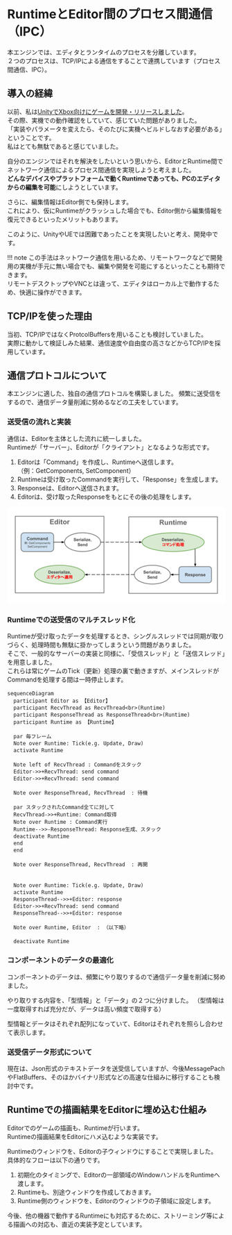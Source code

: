 # RuntimeとEditor間のプロセス間通信（IPC）

本エンジンでは、エディタとランタイムのプロセスを分離しています。  
２つのプロセスは、TCP/IPによる通信をすることで連携しています（プロセス間通信、IPC）。

## 導入の経緯

以前、私は[UnityでXbox向けにゲームを開発・リリースしました](../jinrikisha.md)。  
その際、実機での動作確認をしていて、感じていた問題がありました。  
「実装やパラメータを変えたら、そのたびに実機へビルドしなおす必要がある」ということです。  
私はとても無駄であると感じていました。  

自分のエンジンではそれを解決をしたいという思いから、EditorとRuntime間でネットワーク通信によるプロセス間通信を実現しようと考えました。  
**どんなデバイスやプラットフォームで動くRuntimeであっても、PCのエディタからの編集を可能**にしようとしています。  

さらに、編集情報はEditor側でも保持します。  
これにより、仮にRuntimeがクラッシュした場合でも、Editor側から編集情報を復元できるといったメリットもあります。  

このように、UnityやUEでは困難であったことを実現したいと考え、開発中です。  

!!! note
    この手法はネットワーク通信を用いるため、リモートワークなどで開発用の実機が手元に無い場合でも、編集や開発を可能にするといったことも期待できます。  
    リモートデスクトップやVNCとは違って、エディタはローカル上で動作するため、快適に操作ができます。

## TCP/IPを使った理由

当初、TCP/IPではなくProtcolBuffersを用いることも検討していました。  
実際に動かして検証しみた結果、通信速度や自由度の高さなどからTCP/IPを採用しています。  

## 通信プロトコルについて

本エンジンに適した、独自の通信プロトコルを構築しました。
頻繁に送受信をするので、通信データ量削減に努めるなどの工夫をしています。  

### 送受信の流れと実装

通信は、Editorを主体とした流れに統一しました。  
Runtimeが「サーバー」、Editorが「クライアント」となるような形式です。

1. Editorは「Command」を作成し、Runtimeへ送信します。  
（例：GetComponents, SetComponent）  
2. Runtimeは受け取ったCommandを実行して、「Response」を生成します。  
3. Responseは、Editorへ送信されます。  
4. Editorは、受け取ったResponseをもとにその後の処理をします。  

![](../../images/miyadaiku_IPC_command.svg)

### Runtimeでの送受信のマルチスレッド化

Runtimeが受け取ったデータを処理するとき、シングルスレッドでは同期が取りづらく、処理時間も無駄に掛かってしまうという問題がありました。  
そこで、一般的なサーバーの実装と同様に、「受信スレッド」と「送信スレッド」を用意しました。  
これらは常にゲームのTick（更新）処理の裏で動きますが、メインスレッドがCommandを処理する間は一時停止します。  

``` mermaid
sequenceDiagram
  participant Editor as 【Editor】
  participant RecvThread as RecvThread<br>(Runtime) 
  participant ResponseThread as ResponseThread<br>(Runtime)
  participant Runtime as 【Runtime】
  
  par 毎フレーム
  Note over Runtime: Tick(e.g. Update, Draw)
  activate Runtime

  Note left of RecvThread : Commandをスタック
  Editor->>+RecvThread: send command
  Editor->>+RecvThread: send command
  
  Note over ResponseThread, RecvThread  : 待機

  par スタックされたCommand全てに対して
  RecvThread->>+Runtime: Command取得
  Note over Runtime : Command実行
  Runtime-->>-ResponseThread: Response生成、スタック 
  deactivate Runtime
  end
  end
  
  Note over ResponseThread, RecvThread  : 再開


  Note over Runtime: Tick(e.g. Update, Draw)
  activate Runtime
  ResponseThread-->>+Editor: response
  Editor->>+RecvThread: send command
  ResponseThread-->>+Editor: response

  Note over Runtime, Editor  : （以下略）

  deactivate Runtime

```

### コンポーネントのデータの最適化

コンポーネントのデータは、頻繁にやり取りするので通信データ量を削減に努めました。  

やり取りする内容を、「型情報」と「データ」の２つに分けました。
（型情報は一度取得すれば充分だが、データは高い頻度で取得する）

型情報とデータはそれぞれ配列になっていて、Editorはそれぞれを照らし合わせて表示します。  

### 送受信データ形式について

現在は、Json形式のテキストデータを送受信していますが、今後MessagePachやFlatBuffers、そのほかバイナリ形式などの高速な仕組みに移行することも検討中です。  

## Runtimeでの描画結果をEditorに埋め込む仕組み

Editorでのゲームの描画も、Runtimeが行います。  
Runtimeの描画結果をEditorにハメ込むような実装です。  

Runtimeのウィンドウを、Editorの子ウィンドウにすることで実現しました。  
具体的なフローは以下の通りです。  

1. 初期化のタイミングで、Editorの一部領域のWindowハンドルをRuntimeへ渡します。  
2. Runtimeも、別途ウィンドウを作成しておきます。
3. Runtime側のウィンドウを、Editorのウィンドウの子領域に設定します。


今後、他の機器で動作するRuntimeにも対応するために、ストリーミング等による描画への対応も、直近の実装予定としています。  

